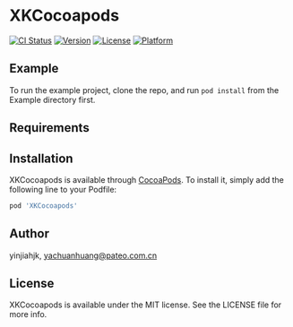 # XKCocoapods

[![CI Status](https://img.shields.io/travis/yinjiahjk/XKCocoapods.svg?style=flat)](https://travis-ci.org/yinjiahjk/XKCocoapods)
[![Version](https://img.shields.io/cocoapods/v/XKCocoapods.svg?style=flat)](https://cocoapods.org/pods/XKCocoapods)
[![License](https://img.shields.io/cocoapods/l/XKCocoapods.svg?style=flat)](https://cocoapods.org/pods/XKCocoapods)
[![Platform](https://img.shields.io/cocoapods/p/XKCocoapods.svg?style=flat)](https://cocoapods.org/pods/XKCocoapods)

## Example

To run the example project, clone the repo, and run `pod install` from the Example directory first.

## Requirements

## Installation

XKCocoapods is available through [CocoaPods](https://cocoapods.org). To install
it, simply add the following line to your Podfile:

```ruby
pod 'XKCocoapods'
```

## Author

yinjiahjk, yachuanhuang@pateo.com.cn

## License

XKCocoapods is available under the MIT license. See the LICENSE file for more info.
